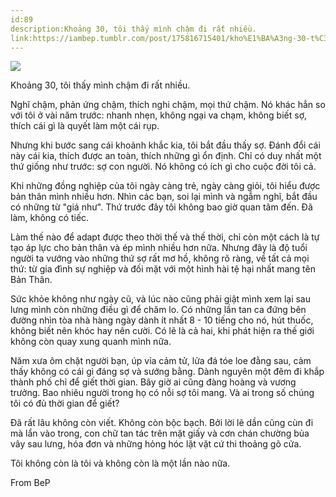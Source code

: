 ```yaml
---
id:89
description:Khoảng 30, tôi thấy mình chậm đi rất nhiều.
link:https://iambep.tumblr.com/post/175816715401/kho%E1%BA%A3ng-30-t%C3%B4i-th%E1%BA%A5y-m%C3%ACnh-ch%E1%BA%ADm-%C4%91i-r%E1%BA%A5t-nhi%E1%BB%81u-ngh%C4%A9
---
```


![](https://64.media.tumblr.com/41e1d859938b20caf9c75a7a2c63f870/tumblr_pbrfydRvjX1u3a9rjo1_1280.png)

Khoảng 30, tôi thấy mình chậm đi rất nhiều.

Nghĩ chậm, phản ứng chậm, thích nghi chậm, mọi thứ chậm. Nó khác hẳn so
với tôi ở vài năm trước: nhanh nhẹn, không ngại va chạm, không biết sợ,
thích cái gì là quyết làm một cái rụp.

Nhưng khi bước sang cái khoảnh khắc kia, tôi bắt đầu thấy sợ. Đánh đổi cái
này cái kia, thích được an toàn, thích những gì ổn định. Chỉ có duy nhất
một thứ giống như trước: sợ con người. Nó không có ích gì cho cuộc đời tôi
cả.

Khi những đồng nghiệp của tôi ngày càng trẻ, ngày càng giỏi, tôi hiểu được
bản thân mình nhiều hơn. Nhìn các bạn, soi lại mình và ngẫm nghĩ, bắt đầu
có những từ "giá như". Thứ trước đây tôi không bao giờ quan tâm đến. Đã
làm, không có tiếc.

Làm thế nào để adapt được theo thời thế và thế thời, chỉ còn một cách là
tự tạo áp lực cho bản thân và ép mình nhiều hơn nữa. Nhưng đây là độ tuổi
người ta vướng vào những thứ sợ rất mơ hồ, không rõ ràng, về tất cả mọi
thứ: từ gia đình sự nghiệp và đối mặt với một hình hài tệ hại nhất mang
tên Bản Thân.

Sức khỏe không như ngày cũ, và lúc nào cũng phải giật mình xem lại sau lưng
mình còn những điều gì để chăm lo. Có những lần tan ca đứng bên đường nhìn
tòa nhà hàng ngày dành ít nhất 8 - 10 tiếng cho nó, hút thuốc, không biết
nên khóc hay nên cười. Có lẽ là cả hai, khi phát hiện ra thế giới không
còn quay xung quanh mình nữa.

Năm xưa ôm chặt người bạn, úp vỉa cảm tử, lửa đá tóe loe đằng sau, cảm thấy
không có cái gì đáng sợ và sướng bằng. Dành nguyên một đêm đi khắp thành
phố chỉ để giết thời gian. Bây giờ ai cũng đàng hoàng và vương trưởng. Bao
nhiêu người trong họ có nỗi sợ tôi mang. Và ai trong số chúng tôi có đủ
thời gian để giết?

Đã rất lâu không còn viết. Không còn bộc bạch. Bởi lời lẽ dần cũng cùn đi
mà lẩn vào trong, con chữ tan tác trên mặt giấy và cơn chán chường bủa vây
sau lưng, hóa đơn và những hỏng hóc lặt vặt cứ thi thoảng gõ cửa.

Tôi không còn là tôi và không còn là một lần nào nữa.

From BeP